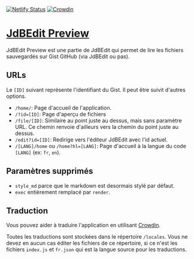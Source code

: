 [![Netlify Status](https://api.netlify.com/api/v1/badges/c9708338-c41b-47bd-85d7-c60e7ec86516/deploy-status)](https://app.netlify.com/sites/jdbedit-preview/deploys)
[![Crowdin](https://badges.crowdin.net/jdbedit-preview/localized.svg)](https://crowdin.com/project/jdbedit-preview)

# [JdBEdit Preview](https://preview.codewith.wetrafa.xyz)

JdBEdit Preview est une partie de JdBEdit qui permet de lire les fichiers
sauvegardés sur Gist GitHub (via JdBEdit ou pas).

## URLs

Le `[ID]` suivant représente l'identifiant du Gist. Il peut être suivit
d'autres options.

- `/home/`: Page d'accueil de l'application.
- `/?id=[ID]`: Page d'aperçu de fichiers
- `/file/[ID]`: Similaire au point juste au dessus, mais sans paramètre URL.
  Ce chemin renvoie d'ailleurs vers la chemin du point juste au dessus.
- `/edit?id=[ID]`: Redirige vers l'éditeur JdBEdit avec l'id actuel.
- `/[LANG]/home` ou `/home?hl=[LANG]`: Page d'accueil à la langue du code
  `[LANG]` (ex: `fr`, `en`).

## Paramètres supprimés

- `style_md` parce que le markdown est desormais stylé par défaut.
- `exec` entièrement remplacé par `render`.

## Traduction

Vous pouvez aider à traduire l'application en utilisant [Crowdin](https://crwd.in/jdbedit-preview).

Toutes les traductions sont stockées dans le répertoire `/locales`. Vous ne
devez en aucun cas éditer les fichiers de ce répertoire, si ce n'est les
fichiers `index.js` et `fr.json` qui est la langue source pour les traductions.
